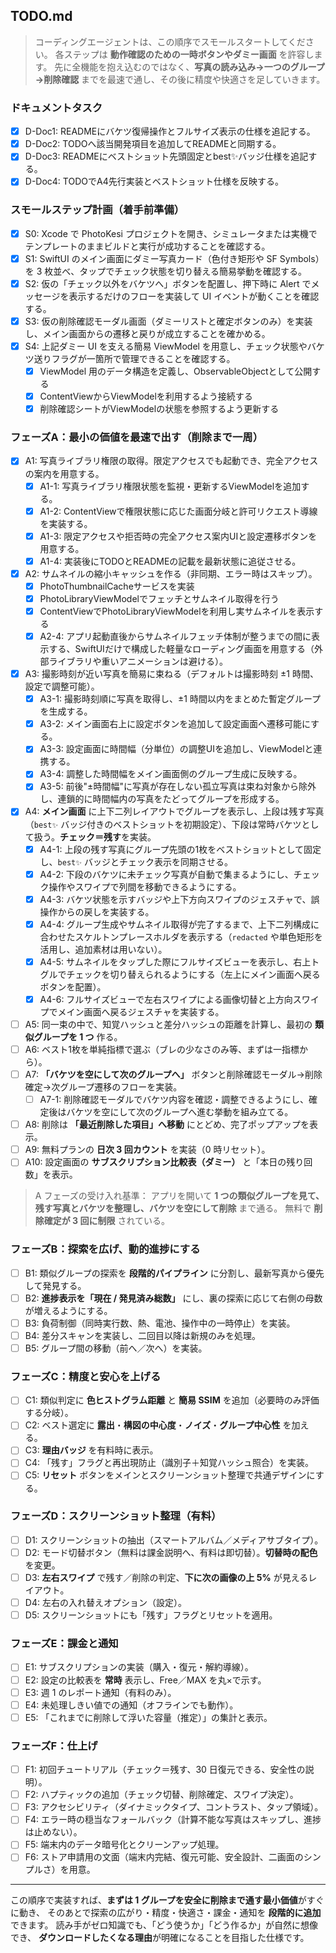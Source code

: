 ## TODO.md

> コーディングエージェントは、この順序でスモールスタートしてください。
> 各ステップは **動作確認のための一時ボタンやダミー画面** を許容します。
> 先に全機能を抱え込むのではなく、**写真の読み込み→一つのグループ→削除確認** までを最速で通し、その後に精度や快適さを足していきます。

### ドキュメントタスク

* [x] D-Doc1: READMEにバケツ復帰操作とフルサイズ表示の仕様を追記する。
* [x] D-Doc2: TODOへ該当開発項目を追加してREADMEと同期する。
* [x] D-Doc3: READMEにベストショット先頭固定とbest✨バッジ仕様を追記する。
* [x] D-Doc4: TODOでA4先行実装とベストショット仕様を反映する。

### スモールステップ計画（着手前準備）

* [x] S0: Xcode で PhotoKesi プロジェクトを開き、シミュレータまたは実機でテンプレートのままビルドと実行が成功することを確認する。
* [x] S1: SwiftUI のメイン画面にダミー写真カード（色付き矩形や SF Symbols）を 3 枚並べ、タップでチェック状態を切り替える簡易挙動を確認する。
* [x] S2: 仮の「チェック以外をバケツへ」ボタンを配置し、押下時に Alert でメッセージを表示するだけのフローを実装して UI イベントが動くことを確認する。
* [x] S3: 仮の削除確認モーダル画面（ダミーリストと確定ボタンのみ）を実装し、メイン画面からの遷移と戻りが成立することを確かめる。
* [x] S4: 上記ダミー UI を支える簡易 ViewModel を用意し、チェック状態やバケツ送りフラグが一箇所で管理できることを確認する。
    * [x] ViewModel 用のデータ構造を定義し、ObservableObjectとして公開する
    * [x] ContentViewからViewModelを利用するよう接続する
    * [x] 削除確認シートがViewModelの状態を参照するよう更新する

### フェーズA：最小の価値を最速で出す（削除まで一周）

* [x] A1: 写真ライブラリ権限の取得。限定アクセスでも起動でき、完全アクセスの案内を用意する。
    * [x] A1-1: 写真ライブラリ権限状態を監視・更新するViewModelを追加する。
    * [x] A1-2: ContentViewで権限状態に応じた画面分岐と許可リクエスト導線を実装する。
    * [x] A1-3: 限定アクセスや拒否時の完全アクセス案内UIと設定遷移ボタンを用意する。
    * [x] A1-4: 実装後にTODOとREADMEの記載を最新状態に追従させる。
* [x] A2: サムネイルの縮小キャッシュを作る（非同期、エラー時はスキップ）。
    * [x] PhotoThumbnailCacheサービスを実装
    * [x] PhotoLibraryViewModelでフェッチとサムネイル取得を行う
    * [x] ContentViewでPhotoLibraryViewModelを利用し実サムネイルを表示する
    * [x] A2-4: アプリ起動直後からサムネイルフェッチ体制が整うまでの間に表示する、SwiftUIだけで構成した軽量なローディング画面を用意する（外部ライブラリや重いアニメーションは避ける）。
* [x] A3: 撮影時刻が近い写真を簡易に束ねる（デフォルトは撮影時刻 ±1 時間、設定で調整可能）。
    * [x] A3-1: 撮影時刻順に写真を取得し、±1 時間以内をまとめた暫定グループを生成する。
    * [x] A3-2: メイン画面右上に設定ボタンを追加して設定画面へ遷移可能にする。
    * [x] A3-3: 設定画面に時間幅（分単位）の調整UIを追加し、ViewModelと連携する。
    * [x] A3-4: 調整した時間幅をメイン画面側のグループ生成に反映する。
    * [x] A3-5: 前後"±時間幅"に写真が存在しない孤立写真は束ね対象から除外し、連鎖的に時間幅内の写真をたどってグループを形成する。
* [x] A4: **メイン画面** に上下二列レイアウトでグループを表示し、上段は残す写真（`best✨` バッジ付きのベストショットを初期設定）、下段は常時バケツとして扱う。**チェック＝残す**を実装。
    * [x] A4-1: 上段の残す写真にグループ先頭の1枚をベストショットとして固定し、`best✨` バッジとチェック表示を同期させる。
    * [x] A4-2: 下段のバケツに未チェック写真が自動で集まるようにし、チェック操作やスワイプで列間を移動できるようにする。
    * [x] A4-3: バケツ状態を示すバッジや上下方向スワイプのジェスチャで、誤操作からの戻しを実装する。
    * [x] A4-4: グループ生成やサムネイル取得が完了するまで、上下二列構成に合わせたスケルトンプレースホルダを表示する（`redacted` や単色矩形を活用し、追加素材は用いない）。
    * [x] A4-5: サムネイルをタップした際にフルサイズビューを表示し、右上トグルでチェックを切り替えられるようにする（左上にメイン画面へ戻るボタンを配置）。
    * [x] A4-6: フルサイズビューで左右スワイプによる画像切替と上方向スワイプでメイン画面へ戻るジェスチャを実装する。
* [ ] A5: 同一束の中で、知覚ハッシュと差分ハッシュの距離を計算し、最初の **類似グループを 1 つ** 作る。
* [ ] A6: ベスト1枚を単純指標で選ぶ（ブレの少なさのみ等、まずは一指標から）。
* [ ] A7: **「バケツを空にして次のグループへ」** ボタンと削除確認モーダル→削除確定→次グループ遷移のフローを実装。
    * [ ] A7-1: 削除確認モーダルでバケツ内容を確認・調整できるようにし、確定後はバケツを空にして次のグループへ進む挙動を組み立てる。
* [ ] A8: 削除は **「最近削除した項目」へ移動** にとどめ、完了ポップアップを表示。
* [ ] A9: 無料プランの **日次 3 回カウント** を実装（0 時リセット）。
* [ ] A10: 設定画面の **サブスクリプション比較表（ダミー）** と「本日の残り回数」を表示。

> A フェーズの受け入れ基準：
> アプリを開いて **1 つの類似グループを見て、残す写真とバケツを整理し、バケツを空にして削除** まで通る。
> 無料で **削除確定が 3 回に制限** されている。

### フェーズB：探索を広げ、動的進捗にする

* [ ] B1: 類似グループの探索を **段階的パイプライン** に分割し、最新写真から優先して発見する。
* [ ] B2: **進捗表示を「現在 / 発見済み総数」** にし、裏の探索に応じて右側の母数が増えるようにする。
* [ ] B3: 負荷制御（同時実行数、熱、電池、操作中の一時停止）を実装。
* [ ] B4: 差分スキャンを実装し、二回目以降は新規のみを処理。
* [ ] B5: グループ間の移動（前へ／次へ）を実装。

### フェーズC：精度と安心を上げる

* [ ] C1: 類似判定に **色ヒストグラム距離** と **簡易 SSIM** を追加（必要時のみ評価する分岐）。
* [ ] C2: ベスト選定に **露出**・**構図の中心度**・**ノイズ**・**グループ中心性** を加える。
* [ ] C3: **理由バッジ** を有料時に表示。
* [ ] C4: 「残す」フラグと再出現防止（識別子＋知覚ハッシュ照合）を実装。
* [ ] C5: **リセット** ボタンをメインとスクリーンショット整理で共通デザインにする。

### フェーズD：スクリーンショット整理（有料）

* [ ] D1: スクリーンショットの抽出（スマートアルバム／メディアサブタイプ）。
* [ ] D2: モード切替ボタン（無料は課金説明へ、有料は即切替）。**切替時の配色** を変更。
* [ ] D3: **左右スワイプ** で残す／削除の判定、**下に次の画像の上 5%** が見えるレイアウト。
* [ ] D4: 左右の入れ替えオプション（設定）。
* [ ] D5: スクリーンショットにも「残す」フラグとリセットを適用。

### フェーズE：課金と通知

* [ ] E1: サブスクリプションの実装（購入・復元・解約導線）。
* [ ] E2: 設定の比較表を **常時** 表示し、Free／MAX を丸×で示す。
* [ ] E3: 週 1 のレポート通知（有料のみ）。
* [ ] E4: 未処理しきい値での通知（オフラインでも動作）。
* [ ] E5: 「これまでに削除して浮いた容量（推定）」の集計と表示。

### フェーズF：仕上げ

* [ ] F1: 初回チュートリアル（チェック＝残す、30 日復元できる、安全性の説明）。
* [ ] F2: ハプティックの追加（チェック切替、削除確定、スワイプ決定）。
* [ ] F3: アクセシビリティ（ダイナミックタイプ、コントラスト、タップ領域）。
* [ ] F4: エラー時の穏当なフォールバック（計算不能な写真はスキップし、進捗は止めない）。
* [ ] F5: 端末内のデータ暗号化とクリーンアップ処理。
* [ ] F6: ストア申請用の文面（端末内完結、復元可能、安全設計、二画面のシンプルさ）を用意。

---

この順序で実装すれば、**まずは 1 グループを安全に削除まで通す最小価値**がすぐに動き、
そのあとで探索の広がり・精度・快適さ・課金・通知を **段階的に追加** できます。
読み手がゼロ知識でも、「どう使うか」「どう作るか」が自然に想像でき、
**ダウンロードしたくなる理由**が明確になることを目指した仕様です。
